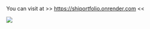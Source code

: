  You can visit at >> https://shiportfolio.onrender.com <<


<img src="https://i.pinimg.com/originals/13/c2/8b/13c28b034a95c99d01773c44ae45ee24.gif" />
